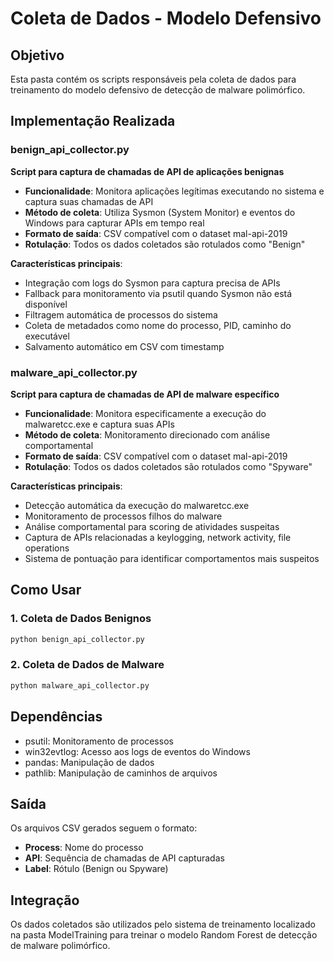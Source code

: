 # Coleta de Dados - Modelo Defensivo

## Objetivo
Esta pasta contém os scripts responsáveis pela coleta de dados para treinamento do modelo defensivo de detecção de malware polimórfico.

## Implementação Realizada

### benign_api_collector.py
**Script para captura de chamadas de API de aplicações benignas**

- **Funcionalidade**: Monitora aplicações legítimas executando no sistema e captura suas chamadas de API
- **Método de coleta**: Utiliza Sysmon (System Monitor) e eventos do Windows para capturar APIs em tempo real
- **Formato de saída**: CSV compatível com o dataset mal-api-2019
- **Rotulação**: Todos os dados coletados são rotulados como "Benign"

**Características principais**:
- Integração com logs do Sysmon para captura precisa de APIs
- Fallback para monitoramento via psutil quando Sysmon não está disponível
- Filtragem automática de processos do sistema
- Coleta de metadados como nome do processo, PID, caminho do executável
- Salvamento automático em CSV com timestamp

### malware_api_collector.py
**Script para captura de chamadas de API de malware específico**

- **Funcionalidade**: Monitora especificamente a execução do malwaretcc.exe e captura suas APIs
- **Método de coleta**: Monitoramento direcionado com análise comportamental
- **Formato de saída**: CSV compatível com o dataset mal-api-2019
- **Rotulação**: Todos os dados coletados são rotulados como "Spyware"

**Características principais**:
- Detecção automática da execução do malwaretcc.exe
- Monitoramento de processos filhos do malware
- Análise comportamental para scoring de atividades suspeitas
- Captura de APIs relacionadas a keylogging, network activity, file operations
- Sistema de pontuação para identificar comportamentos mais suspeitos

## Como Usar

### 1. Coleta de Dados Benignos
```bash
python benign_api_collector.py
```

### 2. Coleta de Dados de Malware
```bash
python malware_api_collector.py
```

## Dependências
- psutil: Monitoramento de processos
- win32evtlog: Acesso aos logs de eventos do Windows
- pandas: Manipulação de dados
- pathlib: Manipulação de caminhos de arquivos

## Saída
Os arquivos CSV gerados seguem o formato:
- **Process**: Nome do processo
- **API**: Sequência de chamadas de API capturadas
- **Label**: Rótulo (Benign ou Spyware)

## Integração
Os dados coletados são utilizados pelo sistema de treinamento localizado na pasta ModelTraining para treinar o modelo Random Forest de detecção de malware polimórfico.
